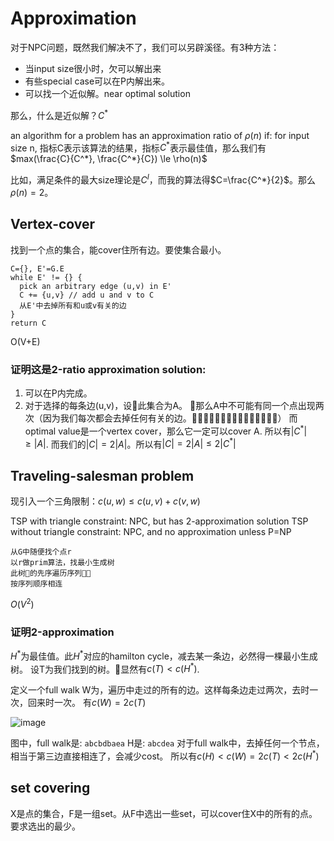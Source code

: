 Approximation
=============

对于NPC问题，既然我们解决不了，我们可以另辟溪径。有3种方法：

* 当input size很小时，欠可以解出来
* 有些special case可以在P内解出来。
* 可以找一个近似解。near optimal solution

那么，什么是近似解？$C^*$

an algorithm for a problem has an approximation ratio of $\rho(n)$ if:
for input size n, 指标C表示该算法的结果，指标$C^*$表示最佳值，那么我们有
$max(\frac{C}{C^*}, \frac{C^*}{C}) \le \rho(n)$

比如，满足条件的最大size理论是$C^I$，而我的算法得$C=\frac{C^*}{2}$。那么$\rho(n)=2$。

Vertex-cover
------------

找到一个点的集合，能cover住所有边。要使集合最小。

```
C={}, E'=G.E
while E' != {} {
  pick an arbitrary edge (u,v) in E'
  C += {u,v} // add u and v to C
  从E'中去掉所有和u或v有关的边
}
return C
```

O(V+E)

### 证明这是2-ratio approximation solution:

1. 可以在P内完成。
2. 对于选择的每条边(u,v)，设此集合为A。
那么A中不可能有同一个点出现两次（因为我们每次都会去掉任何有关的边。）
而optimal value是一个vertex cover，那么它一定可以cover A.
所以有$|C^*| \ge |A|$.
而我们的$|C|=2|A|$。所以有$|C|=2|A| \le 2|C^*|$

Traveling-salesman problem
--------------------------

现引入一个三角限制：$c(u,w) \le c(u,v) + c(v,w)$

TSP with triangle constraint: NPC, but has 2-approximation solution
TSP without triangle constraint: NPC, and no approximation unless P=NP

```
从G中随便找个点r
以r做prim算法，找最小生成树
此树的先序遍历序列
按序列顺序相连
```

$O(V^2)$

### 证明2-approximation

$H^*$为最佳值。此$H^*$对应的hamilton cycle，减去某一条边，必然得一棵最小生成树。
设T为我们找到的树。显然有$c(T) < c(H^*)$.

定义一个full walk W为，遍历中走过的所有的边。这样每条边走过两次，去时一次，回来时一次。
有$c(W) = 2c(T)$

![image](https://farm8.staticflickr.com/7575/15998247402_0675174c32_q.jpg)

图中，full walk是: `abcbdbaea`
H是: `abcdea`
对于full walk中，去掉任何一个节点，相当于第三边直接相连了，会减少cost。
所以有$c(H)<c(W)=2c(T)<2c(H^*)$

set covering
-------------

X是点的集合，F是一组set。从F中选出一些set，可以cover住X中的所有的点。要求选出的最少。
